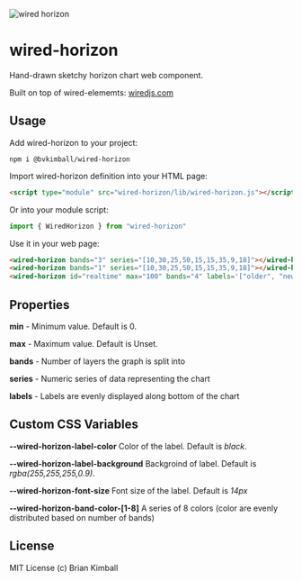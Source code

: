 ![wired horizon](https://cdn.rawgit.com/bvkimball/wired-horizon/example/horizon-chart.gif)

# wired-horizon

Hand-drawn sketchy horizon chart web component.

Built on top of wired-elememts: [wiredjs.com](http://wiredjs.com/)

## Usage

Add wired-horizon to your project:

```
npm i @bvkimball/wired-horizon
```

Import wired-horizon definition into your HTML page:

```html
<script type="module" src="wired-horizon/lib/wired-horizon.js"></script>
```

Or into your module script:

```javascript
import { WiredHorizon } from "wired-horizon"
```

Use it in your web page:

```html
<wired-horizon bands="3" series="[10,30,25,50,15,15,35,9,18]"></wired-horizon>
<wired-horizon bands="1" series="[10,30,25,50,15,15,35,9,18]"></wired-horizon>
<wired-horizon id="realtime" max="100" bands="4" labels='["older", "newer"]' series="[10,30,25,50,15,15,35,9,18]"></wired-horizon>
```

## Properties

**min** - Minimum value. Default is 0.

**max** - Maximum value. Default is Unset.

**bands** - Number of layers the graph is split into

**series** - Numeric series of data representing the chart

**labels** - Labels are evenly displayed along bottom of the chart

## Custom CSS Variables

**--wired-horizon-label-color** Color of the label. Default is _black_.

**--wired-horizon-label-background** Backgroind of label. Default is _rgba(255,255,255,0.9)_.

**--wired-horizon-font-size** Font size of the label. Default is _14px_

**--wired-horizon-band-color-[1-8]** A series of 8 colors (color are evenly distributed based on number of bands)

## License

MIT License (c) Brian Kimball
